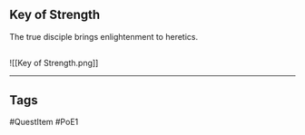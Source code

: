 ## Key of Strength
The true disciple brings enlightenment to heretics.
## 
![[Key of Strength.png]]

---
## Tags
#QuestItem
#PoE1